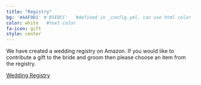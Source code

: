 ```yaml
---
title: "Registry"
bg: '#AAF0D1' #'B5E0CC'   #defined in _config.yml, can use html color like '#0fbfcf'
color: white   #text color
fa-icon: gift
style: center
---
```

We have created a wedding registry on Amazon. If you would like to contribute a gift to the bride and groom then please choose an item from the registry.

[Wedding Registry](http://www.amazon.com/registry/wedding/328SXL3OBE5I3)